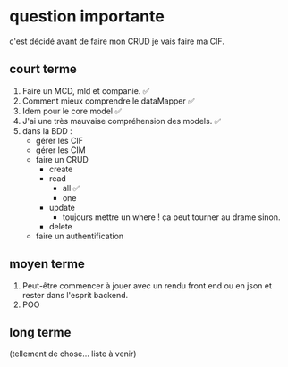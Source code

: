 # question importante

c'est décidé avant de faire mon CRUD je vais faire ma CIF.

## court terme
1. Faire un MCD, mld et companie. ✅
2. Comment mieux comprendre le dataMapper ✅
3. Idem pour le core model ✅
4. J'ai une très mauvaise compréhension des models. ✅
5. dans la BDD :
    - gérer les CIF
    - gérer les CIM
    - faire un CRUD
        - create
        - read
            - all  ✅
            - one 
        - update
            - toujours mettre  un where ! ça peut tourner au drame sinon.
        - delete 
    - faire un authentification

## moyen terme
1. Peut-être commencer à jouer avec un rendu front end ou en json et rester dans l'esprit backend.
2. POO

## long terme
 (tellement de chose... liste à venir)